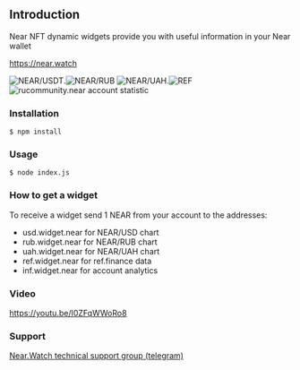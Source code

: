 ## Introduction
Near NFT dynamic widgets provide you with useful information in your Near wallet

https://near.watch

<img src="https://near.watch/accountstatistic/nearusd" alt="NEAR/USDT"/>.<img src="https://near.watch/accountstatistic/nearrub" alt="NEAR/RUB"/>
<img src="https://near.watch/accountstatistic/nearuah" alt="NEAR/UAH"/>.<img src="https://near.watch/accountstatistic/ref" alt="REF"/>
<img src="https://near.watch/accountstatistic/rucommunity.near" alt="rucommunity.near account statistic"/>

### Installation
```
$ npm install
```

### Usage
```
$ node index.js
```

### How to get a widget
To receive a widget send 1 NEAR from your account to the addresses:
<ul>
<li>usd.widget.near for NEAR/USD chart</li>
<li>rub.widget.near for NEAR/RUB chart</li>
<li>uah.widget.near for NEAR/UAH chart</li>
<li>ref.widget.near for ref.finance data</li>
<li>inf.widget.near for account analytics</li>
</ul>

### Video
https://youtu.be/I0ZFqWWoRo8

### Support
<a href="https://t.me/nearwatch">Near.Watch technical support group (telegram)</a>

